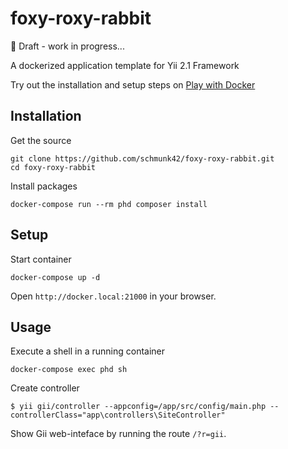 # foxy-roxy-rabbit

:rotating_light: Draft - work in progress...

A dockerized application template for Yii 2.1 Framework

Try out the installation and setup steps on [Play with Docker](http://labs.play-with-docker.com/)

## Installation

Get the source

    git clone https://github.com/schmunk42/foxy-roxy-rabbit.git
    cd foxy-roxy-rabbit

Install packages

    docker-compose run --rm phd composer install

## Setup

Start container

    docker-compose up -d

Open `http://docker.local:21000` in your browser.

## Usage

Execute a shell in a running container

    docker-compose exec phd sh

Create controller

    $ yii gii/controller --appconfig=/app/src/config/main.php --controllerClass="app\controllers\SiteController"

Show Gii web-inteface by running the route `/?r=gii`.
